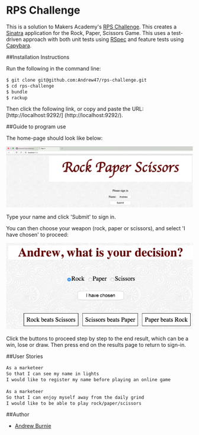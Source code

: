 # RPS Challenge

This is a solution to Makers Academy's [RPS Challenge](https://github.com/makersacademy/rps-challenge). This creates a [Sinatra](http://www.sinatrarb.com) application for the Rock, Paper, Scissors Game. This uses a test-driven approach with both unit tests using [RSpec](http://rspec.info) and feature tests using [Capybara](https://github.com/jnicklas/capybara).

##Installation Instructions

Run the following in the command line:

```
$ git clone git@github.com:Andrew47/rps-challenge.git
$ cd rps-challenge
$ bundle
$ rackup
```

Then click the following link, or copy and paste the URL: [http://localhost:9292/] (http://localhost:9292/).

##Guide to program use

The home-page should look like below:

![alt "screenshot of sign-in page"](/public/screenshot1.png)

Type your name and click 'Submit' to sign in.

You can then choose your weapon (rock, paper or scissors), and select 'I have chosen' to proceed:

![alt "screenshot of decision page"](/public/screenshot2.png)

Click the buttons to proceed step by step to the end result, which can be a win, lose or draw. Then press end on the results page to return to sign-in.

##User Stories
```
As a marketeer
So that I can see my name in lights
I would like to register my name before playing an online game

As a marketeer
So that I can enjoy myself away from the daily grind
I would like to be able to play rock/paper/scissors
```
##Author
* [Andrew Burnie](https://github.com/Andrew47)
